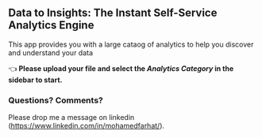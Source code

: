 ## **Data to Insights**: The Instant Self-Service Analytics Engine

This app provides you with a large cataog of analytics to help you discover and understand your data

👈 **Please upload your file and select the _Analytics Category_ in the sidebar to start.**

### Questions? Comments?

Please drop me a message on linkedin (https://www.linkedin.com/in/mohamedfarhat/).


